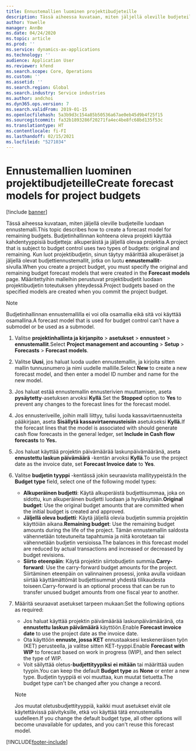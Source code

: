 ```yaml
---
title: Ennustemallien luominen projektibudjeteille
description: Tässä aiheessa kuvataan, miten jäljellä oleville budjeteille luodaan ennustemalli.
author: Yowelle
manager: AnnBe
ms.date: 04/24/2020
ms.topic: article
ms.prod: ''
ms.service: dynamics-ax-applications
ms.technology: ''
audience: Application User
ms.reviewer: kfend
ms.search.scope: Core, Operations
ms.custom: ''
ms.assetid: ''
ms.search.region: Global
ms.search.industry: Service industries
ms.author: andchoi
ms.dyn365.ops.version: 7
ms.search.validFrom: 2019-01-15
ms.openlocfilehash: 5a3b9d3c154a85b50536a67ae0eb45d9b4f25f15
ms.sourcegitcommit: fa32b1893286f20271fa4ec4be8fc68bd135f53c
ms.translationtype: HT
ms.contentlocale: fi-FI
ms.lasthandoff: 02/15/2021
ms.locfileid: "5271034"
---
```

# <a name="create-forecast-models-for-project-budgets"></a><span data-ttu-id="33a4e-103">Ennustemallien luominen projektibudjeteille</span><span class="sxs-lookup"><span data-stu-id="33a4e-103">Create forecast models for project budgets</span></span> 

[!include [banner](../includes/banner.md)]

<span data-ttu-id="33a4e-104">Tässä aiheessa kuvataan, miten jäljellä oleville budjeteille luodaan ennustemalli.</span><span class="sxs-lookup"><span data-stu-id="33a4e-104">This topic describes how to create a forecast model for remaining budgets.</span></span> <span data-ttu-id="33a4e-105">Budjetinhallinnan kohteena oleva projekti käyttää kahdentyyppisiä budjetteja: alkuperäistä ja jäljellä olevaa projektia.</span><span class="sxs-lookup"><span data-stu-id="33a4e-105">A project that is subject to budget control uses two types of budgets: original and remaining.</span></span> <span data-ttu-id="33a4e-106">Kun luot projektibudjetin, sinun täytyy määrittää alkuperäiset ja jäljellä olevat budjettiennustemallit, jotka on luotu **ennustemallit**-sivulla.</span><span class="sxs-lookup"><span data-stu-id="33a4e-106">When you create a project budget, you must specify the original and remaining budget forecast models that were created in the **Forecast models** page.</span></span> <span data-ttu-id="33a4e-107">Määritettyihin malleihin perustuvat projektibudjetit luodaan projektibudjetin toteutuksen yhteydessä.</span><span class="sxs-lookup"><span data-stu-id="33a4e-107">Project budgets based on the specified models are created when you commit the project budget.</span></span>

> [!NOTE]
> <span data-ttu-id="33a4e-108">Budjetinhallinnan ennustemallilla ei voi olla osamallia eikä sitä voi käyttää osamallina.</span><span class="sxs-lookup"><span data-stu-id="33a4e-108">A forecast model that is used for budget control can’t have a submodel or be used as a submodel.</span></span>

1. <span data-ttu-id="33a4e-109">Valitse **projektinhallinta ja kirjanpito** > **asetukset** > **ennusteet**  > **ennustemallit**.</span><span class="sxs-lookup"><span data-stu-id="33a4e-109">Select **Project management and accounting** > **Setup** > **Forecasts**  > **Forecast models**.</span></span>
2. <span data-ttu-id="33a4e-110">Valitse **Uusi**, jos haluat luoda uuden ennustemallin, ja kirjoita sitten mallin tunnusnumero ja nimi uudelle mallille.</span><span class="sxs-lookup"><span data-stu-id="33a4e-110">Select **New** to create a new forecast model, and then enter a model ID number and name for the new model.</span></span> 
3. <span data-ttu-id="33a4e-111">Jos haluat estää ennustemallin ennusterivien muuttamisen, aseta **pysäytetty**-asetuksen arvoksi **Kyllä**.</span><span class="sxs-lookup"><span data-stu-id="33a4e-111">Set the **Stopped** option to **Yes** to prevent any changes to the forecast lines for the forecast model.</span></span> 
4. <span data-ttu-id="33a4e-112">Jos ennusteriveille, joihin malli liittyy, tulisi luoda kassavirtaennusteita pääkirjaan, aseta **Sisällytä kassavirtaennusteisiin** asetukseksi **Kyllä.**</span><span class="sxs-lookup"><span data-stu-id="33a4e-112">If the forecast lines that the model is associated with should generate cash flow forecasts in the general ledger, set **Include in Cash flow forecasts** to **Yes.**</span></span> 
5. <span data-ttu-id="33a4e-113">Jos haluat käyttää projektin päivämäärää laskunpäivämääränä, aseta **ennustettu laskun päivämäärä** -kentän arvoksi **Kyllä**.</span><span class="sxs-lookup"><span data-stu-id="33a4e-113">To use the project date as the invoice date, set **Forecast Invoice date** to **Yes**.</span></span> 
6. <span data-ttu-id="33a4e-114">Valitse **budjetin tyyppi** -kentässä jokin seuraavista mallityypeistä:</span><span class="sxs-lookup"><span data-stu-id="33a4e-114">In the **Budget type** field, select one of the following model types:</span></span>

   - <span data-ttu-id="33a4e-115">**Alkuperäinen budjetti**: Käytä alkuperäistä budjettisummaa, joka on sidottu, kun alkuperäinen budjetti luodaan ja hyväksytään.</span><span class="sxs-lookup"><span data-stu-id="33a4e-115">**Original budget**: Use the original budget amounts that are committed when the initial budget is created and approved.</span></span>
   - <span data-ttu-id="33a4e-116">**Jäljellä oleva budjetti**: Käytä jäljellä olevia budjetin summia projektin käyttöiän aikana.</span><span class="sxs-lookup"><span data-stu-id="33a4e-116">**Remaining budget**: Use the remaining budget amounts during the life of the project.</span></span> <span data-ttu-id="33a4e-117">Tämän ennustemallin saldosta vähennetään toteutuneita tapahtumia ja niitä korotetaan tai vähennetään budjetin versioissa.</span><span class="sxs-lookup"><span data-stu-id="33a4e-117">The balances in this forecast model are reduced by actual transactions and increased or decreased by budget revisions.</span></span>
   - <span data-ttu-id="33a4e-118">**Siirto eteenpäin**: Käytä projektin siirtobudjetin summia.</span><span class="sxs-lookup"><span data-stu-id="33a4e-118">**Carry-forward**: Use the carry-forward budget amounts for the project.</span></span> <span data-ttu-id="33a4e-119">Siirtäminen eteenpäin on valinnainen prosessi, jonka avulla voidaan siirtää käyttämättömät budjettisummat yhdestä tilikaudesta toiseen.</span><span class="sxs-lookup"><span data-stu-id="33a4e-119">Carry-forward is an optional process that can be run to transfer unused budget amounts from one fiscal year to another.</span></span>

7. <span data-ttu-id="33a4e-120">Määritä seuraavat asetukset tarpeen mukaan:</span><span class="sxs-lookup"><span data-stu-id="33a4e-120">Set the following options as required:</span></span>

   - <span data-ttu-id="33a4e-121">Jos haluat käyttää projektin päivämäärää laskunpäivämääränä, ota **ennustettu laskun päivämäärä** käyttöön.</span><span class="sxs-lookup"><span data-stu-id="33a4e-121">Enable **Forecast invoice date** to use the project date as the invoice date.</span></span>
   - <span data-ttu-id="33a4e-122">Ota käyttöön **ennuste, jossa KET** ennustaaksesi keskeneräisen työn (KET) perusteella, ja valitse sitten KET-tyyppi.</span><span class="sxs-lookup"><span data-stu-id="33a4e-122">Enable **Forecast with WIP** to forecast based on work in progress (WIP), and then select the type of WIP.</span></span> 
   - <span data-ttu-id="33a4e-123">Voit säilyttää oletus-**budjettityypiksi** **ei mitään** tai määrittää uuden tyypin.</span><span class="sxs-lookup"><span data-stu-id="33a4e-123">You can keep the default **Budget type** as **None** or enter a new type.</span></span> <span data-ttu-id="33a4e-124">Budjetin tyyppiä ei voi muuttaa, kun muutat tietuetta.</span><span class="sxs-lookup"><span data-stu-id="33a4e-124">The budget type can't be changed after you change a record.</span></span>     
    > [!NOTE]
    > <span data-ttu-id="33a4e-125">Jos muutat oletusbudjettityyppiä, kaikki muut asetukset eivät ole käytettävissä päivityksille, etkä voi käyttää tätä ennustemallia uudelleen.</span><span class="sxs-lookup"><span data-stu-id="33a4e-125">If you change the default budget type, all other options will become unavailable for updates, and you can't reuse this forecast model.</span></span> 
   


 



[!INCLUDE[footer-include](../includes/footer-banner.md)]